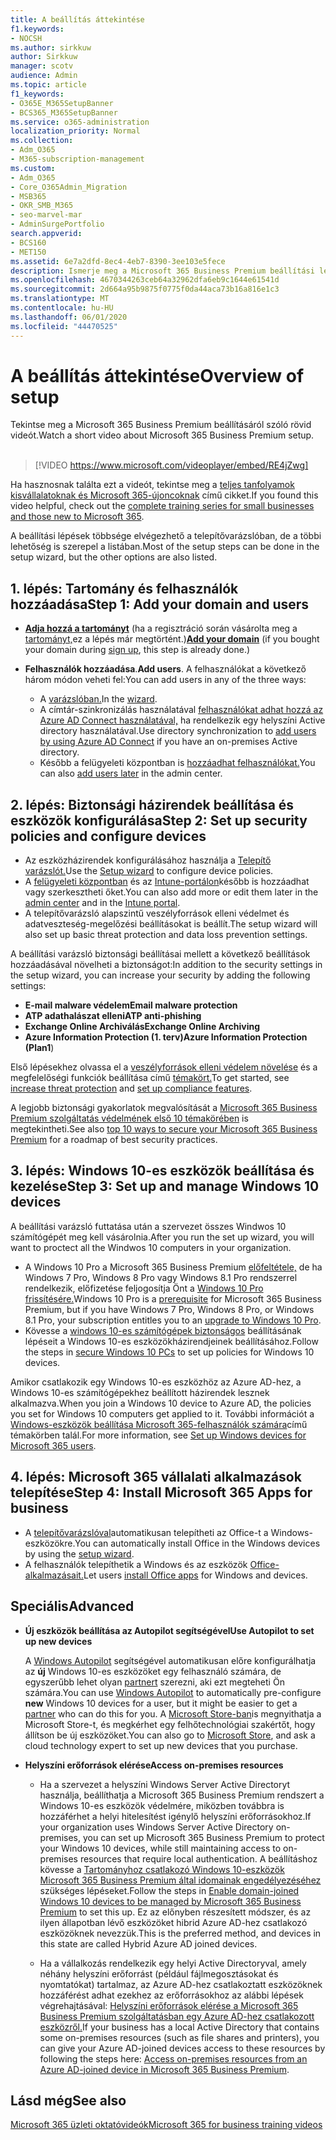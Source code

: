 ```yaml
---
title: A beállítás áttekintése
f1.keywords:
- NOCSH
ms.author: sirkkuw
author: Sirkkuw
manager: scotv
audience: Admin
ms.topic: article
f1_keywords:
- O365E_M365SetupBanner
- BCS365_M365SetupBanner
ms.service: o365-administration
localization_priority: Normal
ms.collection:
- Adm_O365
- M365-subscription-management
ms.custom:
- Adm_O365
- Core_O365Admin_Migration
- MSB365
- OKR_SMB_M365
- seo-marvel-mar
- AdminSurgePortfolio
search.appverid:
- BCS160
- MET150
ms.assetid: 6e7a2dfd-8ec4-4eb7-8390-3ee103e5fece
description: Ismerje meg a Microsoft 365 Business Premium beállítási lépéseit, az előfizetéstől a tartomány és felhasználók hozzáadásáig, a biztonsági házirendek beállításáig és egyebekig.
ms.openlocfilehash: 4670344263ceb64a32962dfa6eb9c1644e61541d
ms.sourcegitcommit: 2d664a95b9875f0775f0da44aca73b16a816e1c3
ms.translationtype: MT
ms.contentlocale: hu-HU
ms.lasthandoff: 06/01/2020
ms.locfileid: "44470525"
---
```

# <a name="overview-of-setup"></a><span data-ttu-id="d6aac-103">A beállítás áttekintése</span><span class="sxs-lookup"><span data-stu-id="d6aac-103">Overview of setup</span></span>

<span data-ttu-id="d6aac-104">Tekintse meg a Microsoft 365 Business Premium beállításáról szóló rövid videót.</span><span class="sxs-lookup"><span data-stu-id="d6aac-104">Watch a short video about Microsoft 365 Business Premium setup.</span></span><br><br>

> [!VIDEO https://www.microsoft.com/videoplayer/embed/RE4jZwg] 

<span data-ttu-id="d6aac-105">Ha hasznosnak találta ezt a videót, tekintse meg a [teljes tanfolyamok kisvállalatoknak és Microsoft 365-újoncoknak](https://support.office.com/article/6ab4bbcd-79cf-4000-a0bd-d42ce4d12816) című cikket.</span><span class="sxs-lookup"><span data-stu-id="d6aac-105">If you found this video helpful, check out the [complete training series for small businesses and those new to Microsoft 365](https://support.office.com/article/6ab4bbcd-79cf-4000-a0bd-d42ce4d12816).</span></span>

<span data-ttu-id="d6aac-106">A beállítási lépések többsége elvégezhető a telepítővarázslóban, de a többi lehetőség is szerepel a listában.</span><span class="sxs-lookup"><span data-stu-id="d6aac-106">Most of the setup steps can be done in the setup wizard, but the other options are also listed.</span></span>

## <a name="step-1-add-your-domain-and-users"></a><span data-ttu-id="d6aac-107">1. lépés: Tartomány és felhasználók hozzáadása</span><span class="sxs-lookup"><span data-stu-id="d6aac-107">Step 1: Add your domain and users</span></span>

   - <span data-ttu-id="d6aac-108">**[Adja hozzá a tartományt](set-up.md#add-your-domain-to-personalize-sign-in)** (ha a regisztráció során vásárolta meg a [tartományt,](sign-up.md)ez a lépés már megtörtént.)</span><span class="sxs-lookup"><span data-stu-id="d6aac-108">**[Add your domain](set-up.md#add-your-domain-to-personalize-sign-in)** (if you bought your domain during [sign up](sign-up.md), this step is already done.)</span></span>

   - <span data-ttu-id="d6aac-109">**Felhasználók hozzáadása**.</span><span class="sxs-lookup"><span data-stu-id="d6aac-109">**Add users**.</span></span> <span data-ttu-id="d6aac-110">A felhasználókat a következő három módon veheti fel:</span><span class="sxs-lookup"><span data-stu-id="d6aac-110">You can add users in any of the three ways:</span></span>
        - <span data-ttu-id="d6aac-111">A [varázslóban.](set-up.md#add-users-in-the-wizard)</span><span class="sxs-lookup"><span data-stu-id="d6aac-111">In the [wizard](set-up.md#add-users-in-the-wizard).</span></span>
        - <span data-ttu-id="d6aac-112">A címtár-szinkronizálás használatával [felhasználókat adhat hozzá az Azure AD Connect használatával,](https://docs.microsoft.com/office365/enterprise/set-up-directory-synchronization) ha rendelkezik egy helyszíni Active directory használatával.</span><span class="sxs-lookup"><span data-stu-id="d6aac-112">Use directory synchronization to [add users by using Azure AD Connect](https://docs.microsoft.com/office365/enterprise/set-up-directory-synchronization) if you have an on-premises Active directory.</span></span>
        - <span data-ttu-id="d6aac-113">Később a felügyeleti központban is [hozzáadhat felhasználókat.](add-users-m365b.md)</span><span class="sxs-lookup"><span data-stu-id="d6aac-113">You can also [add users later](add-users-m365b.md) in the admin center.</span></span>
## <a name="step-2-set-up-security-policies-and-configure-devices"></a><span data-ttu-id="d6aac-114">2. lépés: Biztonsági házirendek beállítása és eszközök konfigurálása</span><span class="sxs-lookup"><span data-stu-id="d6aac-114">Step 2: Set up security policies and configure devices</span></span> 

  - <span data-ttu-id="d6aac-115">Az eszközházirendek konfigurálásához használja a [Telepítő varázslót.](set-up.md#protect-your-organization)</span><span class="sxs-lookup"><span data-stu-id="d6aac-115">Use the [Setup wizard](set-up.md#protect-your-organization) to configure device policies.</span></span> 
  - <span data-ttu-id="d6aac-116">A [felügyeleti központban](view-policies-and-devices.md) és az [Intune-portálon](https://docs.microsoft.com/intune/tutorial-walkthrough-intune-portal)később is hozzáadhat vagy szerkesztheti őket.</span><span class="sxs-lookup"><span data-stu-id="d6aac-116">You can also add more or edit them later in the [admin center](view-policies-and-devices.md) and in the [Intune portal](https://docs.microsoft.com/intune/tutorial-walkthrough-intune-portal).</span></span>
  - <span data-ttu-id="d6aac-117">A telepítővarázsló alapszintű veszélyforrások elleni védelmet és adatveszteség-megelőzési beállításokat is beállít.</span><span class="sxs-lookup"><span data-stu-id="d6aac-117">The setup wizard will also set up basic threat protection and data loss prevention settings.</span></span>
  
  <span data-ttu-id="d6aac-118">A beállítási varázsló biztonsági beállításai mellett a következő beállítások hozzáadásával növelheti a biztonságot:</span><span class="sxs-lookup"><span data-stu-id="d6aac-118">In addition to the security settings in the setup wizard, you can increase your security by adding the following settings:</span></span>

- <span data-ttu-id="d6aac-119">**E-mail malware védelem**</span><span class="sxs-lookup"><span data-stu-id="d6aac-119">**Email malware protection**</span></span>
- <span data-ttu-id="d6aac-120">**ATP adathalászat elleni**</span><span class="sxs-lookup"><span data-stu-id="d6aac-120">**ATP anti-phishing**</span></span>
- <span data-ttu-id="d6aac-121">**Exchange Online Archiválás**</span><span class="sxs-lookup"><span data-stu-id="d6aac-121">**Exchange Online Archiving**</span></span>
- <span data-ttu-id="d6aac-122">**Azure Information Protection (1. terv)**</span><span class="sxs-lookup"><span data-stu-id="d6aac-122">**Azure Information Protection (Plan1**)</span></span>

<span data-ttu-id="d6aac-123">Első lépésekhez olvassa el a [veszélyforrások elleni védelem növelése](increase-threat-protection.md) és a megfelelőségi funkciók beállítása című [témakört.](set-up-compliance.md)</span><span class="sxs-lookup"><span data-stu-id="d6aac-123">To get started, see [increase threat protection](increase-threat-protection.md) and [set up compliance features](set-up-compliance.md).</span></span>

<span data-ttu-id="d6aac-124">A legjobb biztonsági gyakorlatok megvalósítását a [Microsoft 365 Business Premium szolgáltatás védelmének első 10 témakörében](https://docs.microsoft.com/office365/admin/security-and-compliance/secure-your-business-data) is megtekintheti.</span><span class="sxs-lookup"><span data-stu-id="d6aac-124">See also [top 10 ways to secure your Microsoft 365 Business Premium](https://docs.microsoft.com/office365/admin/security-and-compliance/secure-your-business-data) for a roadmap of best security practices.</span></span>

## <a name="step-3-set-up-and-manage-windows-10-devices"></a><span data-ttu-id="d6aac-125">3. lépés: Windows 10-es eszközök beállítása és kezelése</span><span class="sxs-lookup"><span data-stu-id="d6aac-125">Step 3: Set up and manage Windows 10 devices</span></span>

<span data-ttu-id="d6aac-126">A beállítási varázsló futtatása után a szervezet összes Windwos 10 számítógépét meg kell vásárolnia.</span><span class="sxs-lookup"><span data-stu-id="d6aac-126">After you run the set up wizard, you will want to proctect all the Windwos 10 computers in your organization.</span></span>
  
- <span data-ttu-id="d6aac-127">A Windows 10 Pro a Microsoft 365 Business Premium [előfeltétele,](pre-requisites-for-data-protection.md) de ha Windows 7 Pro, Windows 8 Pro vagy Windows 8.1 Pro rendszerrel rendelkezik, előfizetése feljogosítja Önt a [Windows 10 Pro frissítésére.](https://docs.microsoft.com/microsoft-365/business/upgrade-to-windows-pro-creators-update)</span><span class="sxs-lookup"><span data-stu-id="d6aac-127">Windows 10 Pro is a [prerequisite](pre-requisites-for-data-protection.md) for Microsoft 365 Business Premium, but if you have Windows 7 Pro, Windows 8 Pro, or Windows 8.1 Pro, your subscription entitles you to an [upgrade to  Windows 10 Pro](https://docs.microsoft.com/microsoft-365/business/upgrade-to-windows-pro-creators-update).</span></span>
- <span data-ttu-id="d6aac-128">Kövesse a [windows 10-es számítógépek biztonságos](secure-win-10-pcs.md) beállításának lépéseit a Windows 10-es eszközökházirendjeinek beállításához.</span><span class="sxs-lookup"><span data-stu-id="d6aac-128">Follow the steps in [secure Windows 10 PCs](secure-win-10-pcs.md) to set up policies for Windows 10 devices.</span></span>

<span data-ttu-id="d6aac-129">Amikor csatlakozik egy Windows 10-es eszközhöz az Azure AD-hez, a Windows 10-es számítógépekhez beállított házirendek lesznek alkalmazva.</span><span class="sxs-lookup"><span data-stu-id="d6aac-129">When you join a Windows 10 device to Azure AD, the policies you set for Windows 10 computers get applied to it.</span></span> <span data-ttu-id="d6aac-130">További információt a [Windows-eszközök beállítása Microsoft 365-felhasználók számára](set-up-windows-devices.md)című témakörben talál.</span><span class="sxs-lookup"><span data-stu-id="d6aac-130">For more information, see [Set up Windows devices for Microsoft 365 users](set-up-windows-devices.md).</span></span>

## <a name="step-4-install-microsoft-365-apps-for-business"></a><span data-ttu-id="d6aac-131">4. lépés: Microsoft 365 vállalati alkalmazások telepítése</span><span class="sxs-lookup"><span data-stu-id="d6aac-131">Step 4: Install Microsoft 365 Apps for business</span></span>
- <span data-ttu-id="d6aac-132">A [telepítővarázslóval](set-up.md#deploy-office-365-client-apps)automatikusan telepítheti az Office-t a Windows-eszközökre.</span><span class="sxs-lookup"><span data-stu-id="d6aac-132">You can automatically install Office in the Windows devices by using the [setup wizard](set-up.md#deploy-office-365-client-apps).</span></span>
- <span data-ttu-id="d6aac-133">A felhasználók telepíthetik a Windows és az eszközök [Office-alkalmazásait.](https://docs.microsoft.com/office365/admin/setup/install-applications)</span><span class="sxs-lookup"><span data-stu-id="d6aac-133">Let users [install Office apps](https://docs.microsoft.com/office365/admin/setup/install-applications) for Windows and devices.</span></span>
     
## <a name="advanced"></a><span data-ttu-id="d6aac-134">Speciális</span><span class="sxs-lookup"><span data-stu-id="d6aac-134">Advanced</span></span>
- <span data-ttu-id="d6aac-135">**Új eszközök beállítása az Autopilot segítségével**</span><span class="sxs-lookup"><span data-stu-id="d6aac-135">**Use Autopilot to set up new devices**</span></span>
            
     <span data-ttu-id="d6aac-136">A [Windows Autopilot](add-autopilot-devices-and-profile.md) segítségével automatikusan előre konfigurálhatja az **új** Windows 10-es eszközöket egy felhasználó számára, de egyszerűbb lehet olyan [partnert](https://www.microsoft.com/solution-providers/search) szerezni, aki ezt megteheti Ön számára.</span><span class="sxs-lookup"><span data-stu-id="d6aac-136">You can use [Windows Autopilot](add-autopilot-devices-and-profile.md) to automatically pre-configure **new** Windows 10 devices for a user, but it might be easier to get a [partner](https://www.microsoft.com/solution-providers/search) who can do this for you.</span></span> <span data-ttu-id="d6aac-137">A [Microsoft Store-ban](https://go.microsoft.com/fwlink/?linkid=874598)is megnyithatja a Microsoft Store-t, és megkérhet egy felhőtechnológiai szakértőt, hogy állítson be új eszközöket.</span><span class="sxs-lookup"><span data-stu-id="d6aac-137">You can also go to [Microsoft Store](https://go.microsoft.com/fwlink/?linkid=874598), and ask a cloud technology expert to set up new devices that you purchase.</span></span>

- <span data-ttu-id="d6aac-138">**Helyszíni erőforrások elérése**</span><span class="sxs-lookup"><span data-stu-id="d6aac-138">**Access on-premises resources**</span></span>

     - <span data-ttu-id="d6aac-139">Ha a szervezet a helyszíni Windows Server Active Directoryt használja, beállíthatja a Microsoft 365 Business Premium rendszert a Windows 10-es eszközök védelmére, miközben továbbra is hozzáférhet a helyi hitelesítést igénylő helyszíni erőforrásokhoz.</span><span class="sxs-lookup"><span data-stu-id="d6aac-139">If your organization uses Windows Server Active Directory on-premises, you can set up Microsoft 365 Business Premium to protect your Windows 10 devices, while still maintaining access to on-premises resources that require local authentication.</span></span> <span data-ttu-id="d6aac-140">A beállításhoz kövesse a [Tartományhoz csatlakozó Windows 10-eszközök Microsoft 365 Business Premium által idomainak engedélyezéséhez](manage-windows-devices.md) szükséges lépéseket.</span><span class="sxs-lookup"><span data-stu-id="d6aac-140">Follow the steps in [Enable domain-joined Windows 10 devices to be managed by Microsoft 365 Business Premium](manage-windows-devices.md) to set this up.</span></span> <span data-ttu-id="d6aac-141">Ez az előnyben részesített módszer, és az ilyen állapotban lévő eszközöket hibrid Azure AD-hez csatlakozó eszközöknek nevezzük.</span><span class="sxs-lookup"><span data-stu-id="d6aac-141">This is the preferred method, and devices in this state are called Hybrid Azure AD joined devices.</span></span>

    - <span data-ttu-id="d6aac-142">Ha a vállalkozás rendelkezik egy helyi Active Directoryval, amely néhány helyszíni erőforrást (például fájlmegosztásokat és nyomtatókat) tartalmaz, az Azure AD-hez csatlakoztatt eszközöknek hozzáférést adhat ezekhez az erőforrásokhoz az alábbi lépések végrehajtásával: [Helyszíni erőforrások elérése a Microsoft 365 Business Premium szolgáltatásban egy Azure AD-hez csatlakozott eszközről.](access-resources.md)</span><span class="sxs-lookup"><span data-stu-id="d6aac-142">If your business has a local Active Directory that contains some on-premises resources (such as file shares and printers), you can give your Azure AD-joined devices access to these resources by following the steps here: [Access on-premises resources from an Azure AD-joined device in Microsoft 365 Business Premium](access-resources.md).</span></span>

## <a name="see-also"></a><span data-ttu-id="d6aac-143">Lásd még</span><span class="sxs-lookup"><span data-stu-id="d6aac-143">See also</span></span>

[<span data-ttu-id="d6aac-144">Microsoft 365 üzleti oktatóvideók</span><span class="sxs-lookup"><span data-stu-id="d6aac-144">Microsoft 365 for business training videos</span></span>](https://support.office.com/article/6ab4bbcd-79cf-4000-a0bd-d42ce4d12816)
